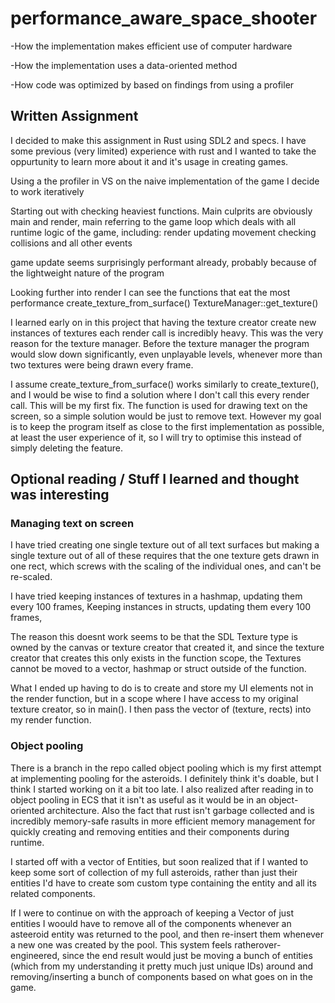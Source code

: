 # performance_aware_space_shooter

-How the implementation makes efficient use of computer hardware

-How the implementation uses a data-oriented method

-How code was optimized by based on findings from using a profiler

## Written Assignment

I decided to make this assignment in Rust using SDL2 and specs. I have some previous (very limited) experience with rust
and I wanted to take the oppurtunity to learn more about it and it's usage in creating games. 

Using a the profiler in VS on the naive implementation of the game I decide to work iteratively

Starting out with checking heaviest functions. Main culprits are obviously main and render,
main referring to the game loop which deals with all runtime logic of the game, including:
render
updating movement
checking collisions and all other events

game update seems surprisingly performant already, probably because of the lightweight nature of the program

Looking further into render I can see the functions that eat the most performance
create_texture_from_surface()
TextureManager::get_texture()

I learned early on in this project that having the texture creator create new instances of textures each render
call is incredibly heavy. This was the very reason for the texture manager. Before the texture manager the program
would slow down significantly, even unplayable levels, whenever more than two textures were being drawn every frame.

I assume create_texture_from_surface() works similarly to create_texture(), and I would be wise to find a solution
where I don't call this every render call. This will be my first fix. The function is used for drawing text on
the screen, so a simple solution would be just to remove text. However my goal is to keep the program itself as
close to the first implementation as possible, at least the user experience of it, so I will try to optimise this
instead of simply deleting the feature.


## Optional reading / Stuff I learned and thought was interesting

### Managing text on screen

I have tried creating one single texture out of all text surfaces but making a single texture out of all of these requires
that the one texture gets drawn in one rect, which screws with the scaling of the individual ones, and can't be re-scaled.

I have tried keeping instances of textures in a hashmap, updating them every 100 frames,
Keeping instances in structs, updating them every 100 frames,

The reason this doesnt work seems to be that the SDL Texture type is owned by the canvas or texture creator that
created it, and since the texture creator that creates this only exists in the function scope, the Textures cannot be
moved to a vector, hashmap or struct outside of the function. 

What I ended up having to do is to create and store my UI elements not in the render function, but in a scope where
I have access to my original texture creator, so in main(). I then pass the vector of (texture, rects) into my 
render function.

### Object pooling

There is a branch in the repo called object pooling which is my first attempt at implementing pooling for the asteroids. 
I definitely think it's doable, but I think I started working on it a bit too late. I also realized after reading in to 
object pooling in ECS that it isn't as useful as it would be in an object-oriented architecture. Also the fact that 
rust isn't garbage collected and is incredibly memory-safe rasults in more efficient memory management for quickly
creating and removing entities and their components during runtime.

I started off with a vector of Entities, but soon realized that if I wanted to keep some sort of collection of my full 
asteroids, rather than just their entities I'd have to create som custom type containing the entity and all its related 
components.

If I were to continue on with the approach of keeping a Vector of just entities I woould have to remove all of the components
whenever an asteeroid entity was returned to the pool, and then re-insert them whenever a new one was created by the pool. 
This system feels ratherover-engineered, since the end result would just be moving a bunch of entities (which from my understanding it pretty much just unique IDs) around and removing/inserting
a bunch of components based on what goes on in the game.

